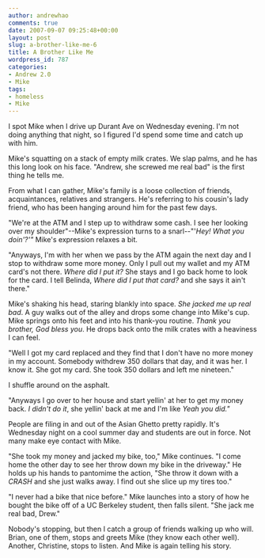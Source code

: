 ```yaml
---
author: andrewhao
comments: true
date: 2007-09-07 09:25:48+00:00
layout: post
slug: a-brother-like-me-6
title: A Brother Like Me
wordpress_id: 787
categories:
- Andrew 2.0
- Mike
tags:
- homeless
- Mike
---
```


I spot Mike when I drive up Durant Ave on Wednesday evening. I'm not doing anything that night, so I figured I'd spend some time and catch up with him.

Mike's squatting on a stack of empty milk crates. We slap palms, and he has this long look on his face. "Andrew, she screwed me real bad" is the first thing he tells me.

From what I can gather, Mike's family is a loose collection of friends, acquaintances, relatives and strangers. He's referring to his cousin's lady friend, who has been hanging around him for the past few days.

"We're at the ATM and I step up to withdraw some cash. I see her looking over my shoulder"--Mike's expression turns to a snarl--"'_Hey! What you doin'?'"_ Mike's expression relaxes a bit.

"Anyways, I'm with her when we pass by the ATM again the next day and I stop to withdraw some more money. Only I pull out my wallet and my ATM card's not there. _Where did I put it?_ She stays and I go back home to look for the card. I tell Belinda, _Where did I put that card?_ and she says it ain't there."

Mike's shaking his head, staring blankly into space. _She jacked me up real bad_.  A guy walks out of the alley and drops some change into Mike's cup. Mike springs onto his feet and into his thank-you routine. _Thank you brother, God bless you_. He drops back onto the milk crates with a heaviness I can feel.

"Well I got my card replaced and they find that I don't have no more money in my account. Somebody withdrew 350 dollars that day, and it was her. I know it. She got my card. She took 350 dollars and left me nineteen."

I shuffle around on the asphalt.

"Anyways I go over to her house and start yellin' at her to get my money back. _I didn't do it_, she yellin' back at me and I'm like _Yeah you did."_

People are filing in and out of the Asian Ghetto pretty rapidly. It's Wednesday night on a cool summer day and students are out in force. Not many make eye contact with Mike.

"She took my money and jacked my bike, too," Mike continues. "I come home the other day to see her throw down my bike in the driveway." He holds up his hands to pantomime the action, "She throw it down with a _CRASH_ and she just walks away. I find out she slice up my tires too."

"I never had a bike that nice before." Mike launches into a story of how he bought the bike off of a UC Berkeley student, then falls silent. "She jack me real bad, Drew."

Nobody's stopping, but then I catch a group of friends walking up who will. Brian, one of them, stops and greets Mike (they know each other well). Another, Christine, stops to listen. And Mike is again telling his story.
